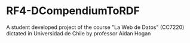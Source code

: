 # RF4-DCompendiumToRDF
A student developed project of the course "La Web de Datos" (CC7220) dictated in Universidad de Chile by professor Aidan Hogan
